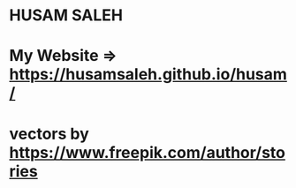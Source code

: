 # HUSAM SALEH


# My Website => https://husamsaleh.github.io/husam/


# vectors by https://www.freepik.com/author/stories
